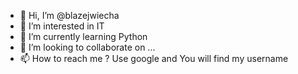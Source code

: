 - 👋 Hi, I’m @blazejwiecha
- 👀 I’m interested in IT
- 🌱 I’m currently learning Python
- 💞️ I’m looking to collaborate on ...
- 📫 How to reach me ? Use google and You will find my username

<!---
blazejwiecha/blazejwiecha is a ✨ special ✨ repository because its `README.md` (this file) appears on your GitHub profile.
You can click the Preview link to take a look at your changes.
--->
